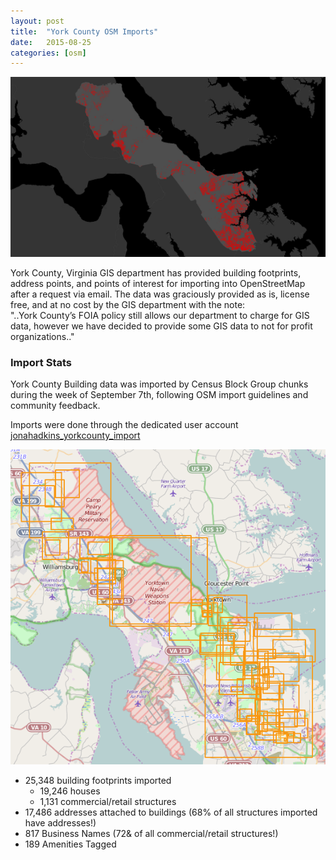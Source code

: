 ```yaml
---
layout: post
title:  "York County OSM Imports"
date:   2015-08-25
categories: [osm]
---
```


![](https://raw.githubusercontent.com/jonahadkins/yorkcounty-OSM-imports/master/york.jpg)

York County, Virginia GIS department has provided building footprints, address points, and points of interest for importing into OpenStreetMap after a request via email. The data was graciously provided as is, license free, and at no cost by the GIS department with the note:  
"..York County’s FOIA policy still allows our department to charge for GIS data, however we have decided to provide some GIS data to not for profit organizations.."  

### Import Stats  

York County Building data was imported by Census Block Group chunks during the week of September 7th, following OSM import guidelines and community feedback.

Imports were done through the dedicated user account [jonahadkins_yorkcounty_import](https://www.openstreetmap.org/user/jonahadkins_yorkcounty_import/history#map=11/37.2265/-76.5706&layers=D)  

![](https://raw.githubusercontent.com/jonahadkins/yorkcounty-OSM-imports/master/yc_post_import.png)

* 25,348 building footprints imported  
   * 19,246 houses  
   * 1,131 commercial/retail structures  
* 17,486 addresses attached to buildings (68% of all structures imported have addresses!)  
* 817 Business Names (72& of all commercial/retail structures!)  
* 189 Amenities Tagged  
